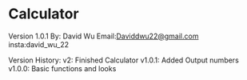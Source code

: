 # Calculator
Version 1.0.1
By: David Wu
Email:Daviddwu22@gmail.com
insta:david_wu_22


Version History:
v2: Finished Calculator
v1.0.1: Added Output numbers
v1.0.0: Basic functions and looks


